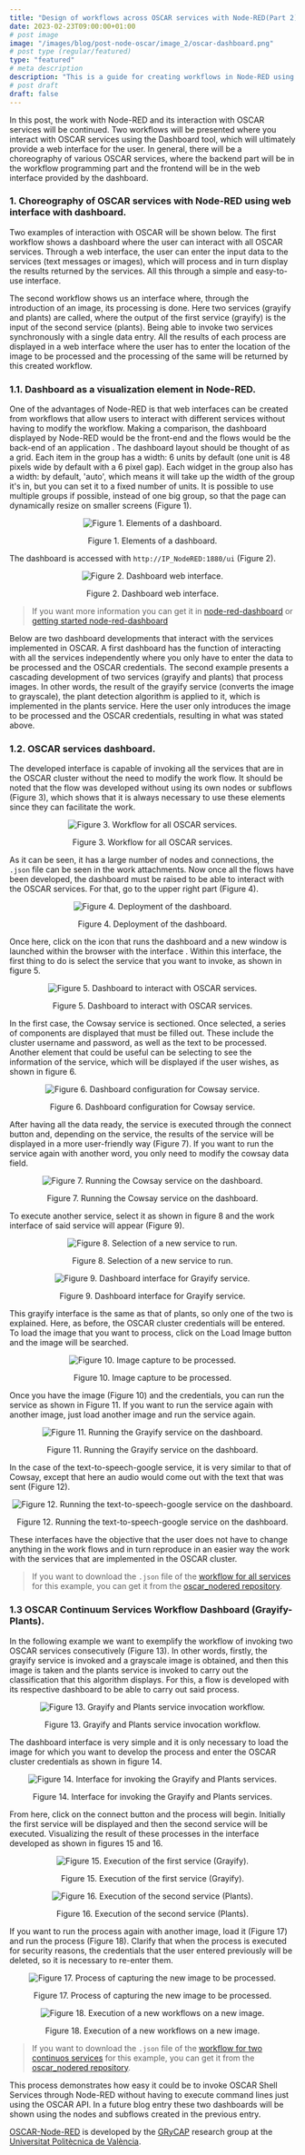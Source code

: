 ```yaml
---
title: "Design of workflows across OSCAR services with Node-RED(Part 2)."
date: 2023-02-23T09:00:00+01:00
# post image
image: "/images/blog/post-node-oscar/image_2/oscar-dashboard.png"
# post type (regular/featured)
type: "featured"
# meta description
description: "This is a guide for creating workflows in Node-RED using dashboard to interact with OSCAR services."
# post draft
draft: false
---
```

In this post, the work with Node-RED and its interaction with OSCAR services will be continued. Two workflows will be presented where you interact with OSCAR services using the Dashboard tool, which will ultimately provide a web interface for the user. In general, there will be a choreography of various OSCAR services, where the backend part will be in the workflow programming part and the frontend will be in the web interface provided by the dashboard.

### 1. Choreography of OSCAR services with Node-RED using web interface with dashboard.

Two examples of interaction with OSCAR will be shown below. The first workflow shows a dashboard where the user can interact with all OSCAR services. Through a web interface, the user can enter the input data to the services (text messages or images), which will process and in turn display the results returned by the services. All this through a simple and easy-to-use interface. 

The second workflow shows us an interface where, through the introduction of an image, its processing is done. Here two services (grayify and plants) are called, where the output of the first service (grayify) is the input of the second service (plants). Being able to invoke two services synchronously with a single data entry. All the results of each process are displayed in a web interface where the user has to enter the location of the image to be processed and the processing of the same will be returned by this created workflow.

### 1.1. Dashboard as a visualization element in Node-RED.

One of the advantages of Node-RED is that web interfaces can be created from workflows that allow users to interact with different services without having to modify the workflow. Making a comparison, the dashboard displayed by Node-RED would be the front-end and the flows would be the back-end of an application . 
The dashboard layout should be thought of as a grid. Each item in the group has a width: 6 units by default (one unit is 48 pixels wide by default with a 6 pixel gap). Each widget in the group also has a width: by default, 'auto', which means it will take up the width of the group it's in, but you can set it to a fixed number of units. It is possible to use multiple groups if possible, instead of one big group, so that the page can dynamically resize on smaller screens (Figure 1).


<div align="center"><p><img src="../../images/blog/post-node-oscar/image_2/node-dashboard-element.png" alt="Figure 1. Elements of a dashboard." title="Figure 1. Elements of a dashboard."> </p>
<figcaption>Figure 1. Elements of a dashboard.</figcaption>
 </div>

The dashboard is accessed with `http://IP_NodeRED:1880/ui` (Figure 2).

<div align="center"><p><img src="../../images/blog/post-node-oscar/image_2/node-dashboard-view.png" alt="Figure 2. Dashboard web interface." title="Figure 2. Dashboard web interface."> </p>
<figcaption>Figure 2. Dashboard web interface.</figcaption>
</div>

> If you want more information you can get it in [node-red-dashboard](https://flows.nodered.org/node/node-red-dashboard) or [getting started node-red-dashboard](https://randomnerdtutorials.com/getting-started-node-red-dashboard/)


Below are two dashboard developments that interact with the services implemented in OSCAR. A first dashboard has the function of interacting with all the services independently where you only have to enter the data to be processed and the OSCAR credentials. The second example presents a cascading development of two services (grayify and plants) that process images. In other words, the result of the grayify service (converts the image to grayscale), the plant detection algorithm is applied to it, which is implemented in the plants service. Here the user only introduces the image to be processed and the OSCAR credentials, resulting in what was stated above.

### 1.2. OSCAR services dashboard.

The developed interface is capable of invoking all the services that are in the OSCAR cluster without the need to modify the work flow. It should be noted that the flow was developed without using its own nodes or subflows (Figure 3), which shows that it is always necessary to use these elements since they can facilitate the work.

<div align="center"><p><img src="../../images/blog/post-node-oscar/image_2/node-oscar-allservices-flow.png" alt="Figure 3. Workflow for all OSCAR services." title="Figure 3. Workflow for all OSCAR services."> </p>
<figcaption>Figure 3. Workflow for all OSCAR services.</figcaption>
</div>

As it can be seen, it has a large number of nodes and connections, the `.json` file can be seen in the work attachments. Now once all the flows have been developed, the dashboard must be raised to be able to interact with the OSCAR services. For that, go to the upper right part (Figure 4).

<div align="center"><p><img src="../../images/blog/post-node-oscar/image_2/node-dashboard-deploy.png" alt="Figure 4. Deployment of the dashboard." title="Figure 4. Deployment of the dashboard."> </p>
<figcaption>Figure 4. Deployment of the dashboard.</figcaption>
</div>

Once here, click on the icon that runs the dashboard and a new window is launched within the browser with the interface . Within this interface, the first thing to do is select the service that you want to invoke, as shown in figure 5.

<div align="center"><p><img src="../../images/blog/post-node-oscar/image_2/node-dashboard-allservices-view.png" alt="Figure 5. Dashboard to interact with OSCAR services." title="Figure 5. Dashboard to interact with OSCAR services."> </p>
<figcaption>Figure 5. Dashboard to interact with OSCAR services.</figcaption>
</div>

In the first case, the Cowsay service is sectioned. Once selected, a series of components are displayed that must be filled out. These include the cluster username and password, as well as the text to be processed. Another element that could be useful can be selecting to see the information of the service, which will be displayed if the user wishes, as shown in figure 6.

<div align="center"><p><img src="../../images/blog/post-node-oscar/image_2/node-dashboard-allservices-config-cowsay.png" alt="Figure 6. Dashboard configuration for Cowsay service." title="Figure 6. Dashboard configuration for Cowsay service."> </p>
<figcaption>Figure 6. Dashboard configuration for Cowsay service.</figcaption>
</div>

After having all the data ready, the service is executed through the connect button and, depending on the service, the results of the service will be displayed in a more user-friendly way (Figure 7). If you want to run the service again with another word, you only need to modify the cowsay data field.

<div align="center"><p><img src="../../images/blog/post-node-oscar/image_2/node-dashboard-allservices-run-cowsay.png" alt="Figure 7. Running the Cowsay service on the dashboard." title="Figure 7. Running the Cowsay service on the dashboard."> </p>
<figcaption>Figure 7. Running the Cowsay service on the dashboard.</figcaption>
</div>

To execute another service, select it as shown in figure 8 and the work interface of said service will appear (Figure 9).

<div align="center"><p><img src="../../images/blog/post-node-oscar/image_2/node-dashboard-allservices-select.png" alt="Figure 8. Selection of a new service to run." title="Figure 8. Selection of a new service to run."> </p>
<figcaption>Figure 8. Selection of a new service to run.</figcaption>
</div>

<div align="center"><p><img src="../../images/blog/post-node-oscar/image_2/node-dashboard-allservices-view-grayify.png" alt="Figure 9. Dashboard interface for Grayify service." title="Figure 9. Dashboard interface for Grayify service."> </p>
<figcaption>Figure 9. Dashboard interface for Grayify service.</figcaption>
</div>

This grayify interface is the same as that of plants, so only one of the two is explained. Here, as before, the OSCAR cluster credentials will be entered. To load the image that you want to process, click on the Load Image button and the image will be searched.

<div align="center"><p><img src="../../images/blog/post-node-oscar/image_2/node-dashboard-allservices-load-grayify.png" alt="Figure 10. Image capture to be processed." title="Figure 10. Image capture to be processed."> </p>
<figcaption>Figure 10. Image capture to be processed.</figcaption>
</div>

Once you have the image (Figure 10) and the credentials, you can run the service as shown in Figure 11. If you want to run the service again with another image, just load another image and run the service again. 

<div align="center"><p><img src="../../images/blog/post-node-oscar/image_2/node-dashboard-allservices-run-grayify.png" alt="Figure 11. Running the Grayify service on the dashboard." title="Figure 11. Running the Grayify service on the dashboard."> </p>
<figcaption>Figure 11. Running the Grayify service on the dashboard.</figcaption>
</div>

In the case of the text-to-speech-google service, it is very similar to that of Cowsay, except that here an audio would come out with the text that was sent (Figure 12).

<div align="center"><p><img src="../../images/blog/post-node-oscar/image_2/node-dashboard-allservices-run-textspeech.png" alt="Figure 12. Running the text-to-speech-google service on the dashboard." title="Figure 12. Running the text-to-speech-google service on the dashboard."> </p>
<figcaption>Figure 12. Running the text-to-speech-google service on the dashboard.</figcaption>
</div>

These interfaces have the objective that the user does not have to change anything in the work flows and in turn reproduce in an easier way the work with the services that are implemented in the OSCAR cluster.

>If you want to download the `.json` file of the [workflow for all services](https://github.com/grycap/oscar_nodered/blob/main/examples_nodered_oscar/example_workflows_dashboard/workflow_all_services.json) for this example, you can get it from the  [oscar_nodered repository](https://github.com/grycap/oscar_nodered).

### 1.3 OSCAR Continuum Services Workflow Dashboard (Grayify-Plants).

In the following example we want to exemplify the workflow of invoking two OSCAR services consecutively (Figure 13). In other words, firstly, the grayify service is invoked and a grayscale image is obtained, and then this image is taken and the plants service is invoked to carry out the classification that this algorithm displays. For this, a flow is developed with its respective dashboard to be able to carry out said process.

<div align="center"><p><img src="../../images/blog/post-node-oscar/image_2/node-dashboard-twoservices-workflow.png" alt="Figure 13. Grayify and Plants service invocation workflow." title="Figure 13. Grayify and Plants service invocation workflow."> </p>
<figcaption>Figure 13. Grayify and Plants service invocation workflow.</figcaption>
</div>

The dashboard interface is very simple and it is only necessary to load the image for which you want to develop the process and enter the OSCAR cluster credentials as shown in figure 14.

<div align="center"><p><img src="../../images/blog/post-node-oscar/image_2/node-dashboard-twoservices-load.png" alt="Figure 14. Interface for invoking the Grayify and Plants services." title="Figure 14. Interface for invoking the Grayify and Plants services."> </p>
<figcaption>Figure 14. Interface for invoking the Grayify and Plants services.</figcaption>
</div>

From here, click on the connect button and the process will begin. Initially the first service will be displayed and then the second service will be executed. Visualizing the result of these processes in the interface developed as shown in figures 15 and 16.

<div align="center"><p><img src="../../images/blog/post-node-oscar/image_2/node-dashboard-twoservices-run-grayify.png" alt="Figure 15. Execution of the first service (Grayify)." title="Figure 15. Execution of the first service (Grayify)."> </p>
<figcaption>Figure 15. Execution of the first service (Grayify).</figcaption>
</div>

<div align="center"><p><img src="../../images/blog/post-node-oscar/image_2/node-dashboard-twoservices-run-plants.png" alt="Figure 16. Execution of the second service (Plants)." title="Figure 16. Execution of the second service (Plants)."> </p>
<figcaption>Figure 16. Execution of the second service (Plants).</figcaption>
</div>

If you want to run the process again with another image, load it (Figure 17) and run the process (Figure 18). Clarify that when the process is executed for security reasons, the credentials that the user entered previously will be deleted, so it is necessary to re-enter them.

<div align="center"><p><img src="../../images/blog/post-node-oscar/image_2/node-dashboard-twoservices-load-2.png" alt="Figure 17. Process of capturing the new image to be processed." title="Figure 17. Process of capturing the new image to be processed."> </p>
<figcaption>Figure 17. Process of capturing the new image to be processed.</figcaption>
</div>

<div align="center"><p><img src="../../images/blog/post-node-oscar/image_2/node-dashboard-twoservices-run-2.png" alt="Figure 18. Execution of a new workflows on a new image." title="Figure 18. Execution of a new workflows on a new image."> </p>
<figcaption>Figure 18. Execution of a new workflows on a new image.</figcaption>
</div>

>If you want to download the `.json` file of the [workflow for two continuos services](https://github.com/grycap/oscar_nodered/blob/main/examples_nodered_oscar/example_workflows_dashboard/workflow_two_services.json) for this example, you can get it from the [oscar_nodered repository](https://github.com/grycap/oscar_nodered).

This process demonstrates how easy it could be to invoke OSCAR Shell Services through Node-RED without having to execute command lines just using the OSCAR API. 
In a future blog entry these two dashboards will be shown using the nodes and subflows created in the previous entry.

[OSCAR-Node-RED](https://github.com/grycap/oscar_nodered) is  developed by the [GRyCAP](https://www.grycap.upv.es/) research group at the [Universitat Politècnica de València](https://www.upv.es/).
  

